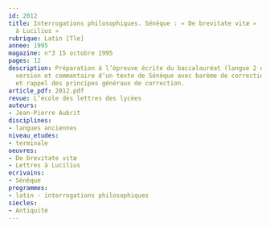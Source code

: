 ```yaml
---
id: 2012
title: Interrogations philosophiques. Sénèque : « De brevitate vitæ » ; « Lettres
  à Lucilius » 
rubrique: Latin [Tle]
annee: 1995
magazine: n°3 15 octobre 1995
pages: 12
description: Préparation à l’épreuve écrite du baccalauréat (langue 2 et spécialité) :
  version et commentaire d’un texte de Sénèque avec barème de correction + traduction
  et rappel des principes généraux de correction.
article_pdf: 2012.pdf
revue: L’école des lettres des lycées
auteurs:
- Jean-Pierre Aubrit
disciplines:
- langues anciennes
niveau_etudes:
- terminale
oeuvres:
- De brevitate vitæ
- Lettres à Lucilius
ecrivains:
- Sénèque
programmes:
- latin - interrogations philosophiques
siecles:
- Antiquité
---
```

